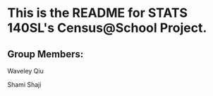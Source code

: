 
# This is the README for STATS 140SL's Census@School Project.

## Group Members: 
  Waveley Qiu
  
  Shami Shaji
